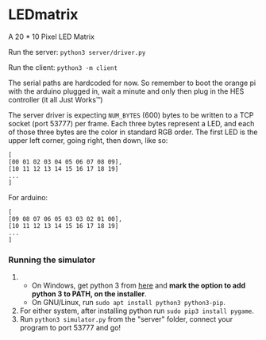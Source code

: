 # LEDmatrix

A 20 * 10 Pixel LED Matrix

Run the server:
	`python3 server/driver.py`

Run the client:
	`python3 -m client`

The serial paths are hardcoded for now.
So remember to boot the orange pi with the arduino plugged in,
wait a minute and only then plug in the HES controller (it all Just Works™)

The server driver is expecting `NUM_BYTES` (600) bytes to be written to a TCP socket (port 53777) per frame. Each three bytes represent a LED, and each of those three bytes are the color in standard RGB order. The first LED is the upper left corner, going right, then down, like so:
```
[
[00 01 02 03 04 05 06 07 08 09],
[10 11 12 13 14 15 16 17 18 19]
...
]
```

For arduino:
```
[
[09 08 07 06 05 03 03 02 01 00],
[10 11 12 13 14 15 16 17 18 19]
...
]
```

### Running the simulator
1.  - On Windows, get python 3 from [here]( https://www.python.org/downloads/) and **mark the option to add python 3 to PATH, on the installer**.
    - On GNU/Linux, run `sudo apt install python3 python3-pip`.
2. For either system, after installing python run `sudo pip3 install pygame`.
3. Run `python3 simulator.py` from the "server" folder, connect your program to port 53777 and go!
